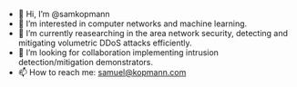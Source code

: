 - 👋 Hi, I’m @samkopmann
- 👀 I’m interested in computer networks and machine learning.
- 🌱 I’m currently reasearching in the area network security, detecting and mitigating volumetric DDoS attacks efficiently.
- 💞️ I’m looking for collaboration implementing intrusion detection/mitigation demonstrators.
- 📫 How to reach me: samuel@kopmann.com

<!---
samkopmann/samkopmann is a ✨ special ✨ repository because its `README.md` (this file) appears on your GitHub profile.
You can click the Preview link to take a look at your changes.
--->
